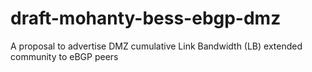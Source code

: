 # draft-mohanty-bess-ebgp-dmz

A proposal to advertise DMZ cumulative Link Bandwidth (LB) extended community to eBGP peers
